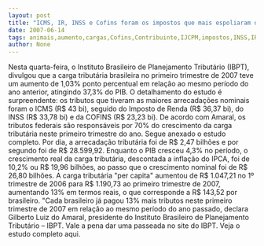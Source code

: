 ```yaml
---
layout: post
title: "ICMS, IR, INSS e Cofins foram os impostos que mais espoliaram o contribuinte, com aumento da carga fiscal"
date: 2007-06-14
tags: animais,aumento,cargas,Cofins,Contribuinte,IJCPM,impostos,INSS,IR,Meta Fiscal
author: None
---
```

Nesta quarta-feira, o Instituto Brasileiro de Planejamento Tribut&aacute;rio (IBPT), divulgou que a carga tribut&aacute;ria brasileira no primeiro trimestre de 2007 teve um aumento de 1,03% ponto percentual em rela&ccedil;&atilde;o ao mesmo per&iacute;odo do ano anterior, atingindo 37,3% do PIB. 
O detalhamento do estudo &eacute; surpreendente: os tributos que tiveram as maiores arrecada&ccedil;&otilde;es nominais foram o ICMS (R$ 43 bi), seguido do Imposto de Renda (R$ 36,37 bi), do INSS (R$ 33,78 bi) e da COFINS (R$ 23,23 bi). De acordo com Amaral, os tributos federais s&atilde;o respons&aacute;veis por 70% do crescimento da carga tribut&aacute;ria neste primeiro trimestre do ano. Segue anexado o estudo completo. 
Por dia, a arrecada&ccedil;&atilde;o tribut&aacute;ria foi de R$ 2,47 bilh&otilde;es e por segundo foi de R$ 28.599,92. 
Enquanto o PIB cresceu 4,3% no per&iacute;odo, o crescimento real da carga tribut&aacute;ria, descontada a infla&ccedil;&atilde;o do IPCA, foi de 10,2% ou R$ 19,96 bilh&otilde;es, ao passo que o crescimento nominal foi de R$ 26,80 bilh&otilde;es. 
A carga tribut&aacute;ria &quot;per capita&quot; aumentou de R$ 1.047,21 no 1&ordm; trimestre de 2006 para R$ 1.190,73 ao primeiro trimestre de 2007, aumentando 13% em termos reais, o que corresponde a R$ 143,52 por brasileiro.
&quot;Cada brasileiro j&aacute; pagou 13% mais tributos neste primeiro trimestre de 2007 em rela&ccedil;&atilde;o ao mesmo per&iacute;odo do ano passado, declara Gilberto Luiz do Amaral, presidente do Instituto Brasileiro de Planejamento Tribut&aacute;rio &ndash; IBPT. 
Vale a pena dar uma passeada no site do IBPT. Veja o estudo completo aqui. 